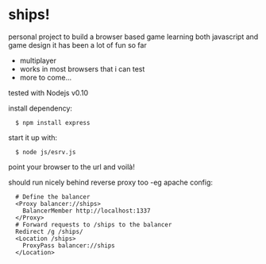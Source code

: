 # ships!
personal project to build a browser based game
learning both javascript and game design
it has been a lot of fun so far

- multiplayer
- works in most browsers that i can test
- more to come...

tested with Nodejs v0.10

install dependency:
```
  $ npm install express
```

start it up with:
```
  $ node js/esrv.js
```
point your browser to the url and voilà!

should run nicely behind reverse proxy too 
-eg apache config:
```
  # Define the balancer
  <Proxy balancer://ships>
    BalancerMember http://localhost:1337
  </Proxy>
  # Forward requests to /ships to the balancer
  Redirect /g /ships/
  <Location /ships>
    ProxyPass balancer://ships
  </Location>
```
